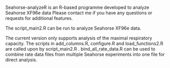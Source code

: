 Seahorse-analyzeR is an R-based programme developed to analyze Seahorse XF96e data
Please contact me if you have any questions or requests for additional features.

The script_main2.R can be run to analyze Seahorse XF96e data. 

The current version only supports analysis of the maximal respiratory capacity.
The scripts in add_columns.R, configure.R and load_functions2.R are called upon by script_main2.R .
bind_all_rate_data.R can be used to combine rate data files from multiple Seahorse experiments into one file for direct analysis.
